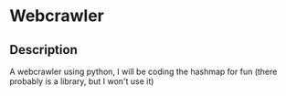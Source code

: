 # Webcrawler

## Description

A webcrawler using python, I will be coding the hashmap for fun (there probably is a library, but I won't use it)
